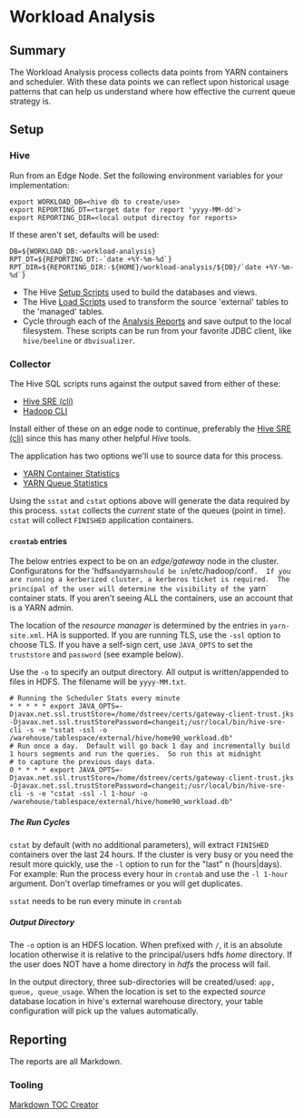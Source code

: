 # Workload Analysis

## Summary

The Workload Analysis process collects data points from YARN containers and scheduler.  With these data points we can reflect upon historical usage patterns that can help us understand where how effective the current queue strategy is.

## Setup

### Hive

Run from an Edge Node. Set the following environment variables for your implementation:
```
export WORKLOAD_DB=<hive db to create/use>
export REPORTING_DT=<target date for report 'yyyy-MM-dd'>
export REPORTING_DIR=<local output directoy for reports>
```

If these aren't set, defaults will be used:

```
DB=${WORKLOAD_DB:-workload-analysis}
RPT_DT=${REPORTING_DT:-`date +%Y-%m-%d`}
RPT_DIR=${REPORTING_DIR:-${HOME}/workload-analysis/${DB}/`date +%Y-%m-%d`}
```

- The Hive [Setup Scripts](bin/setup.sh) used to build the databases and views.
- The Hive [Load Scripts](bin/load.sh) used to transform the source 'external' tables to the 'managed' tables.
- Cycle through each of the [Analysis Reports](bin/report.sh) and save output to the local filesystem.  These scripts can be run from your favorite JDBC client, like `hive/beeline` or `dbvisualizer`.

### Collector

The Hive SQL scripts runs against the output saved from either of these:
 - [Hive SRE (cli)](https://github.com/dstreev/cloudera_upgrade_utils/blob/master/hive-sre/README.md)
 - [Hadoop CLI](https://github.com/dstreev/hadoop-cli/blob/master/README.md)
 
Install either of these on an edge node to continue, preferably the [Hive SRE (cli)](https://github.com/dstreev/cloudera_upgrade_utils/blob/master/hive-sre/README.md) since this has many other helpful *Hive* tools.

The application has two options we'll use to source data for this process.
- [YARN Container Statistics](https://github.com/dstreev/hadoop-cli/blob/master/README.md#container-stats)
- [YARN Queue Statistics](https://github.com/dstreev/hadoop-cli/blob/master/README.md#scheduler-stats)

Using the `sstat` and `cstat` options above will generate the data required by this process.  `sstat` collects the *current* state of the queues (point in time).  `cstat` will collect `FINISHED` application containers.

#### `crontab` entries

The below entries expect to be on an *edge/gateway* node in the cluster.  Configuratons for the 'hdfs` and `yarn` should be in `/etc/hadoop/conf`.  If you are running a kerberized cluster, a kerberos ticket is required.  The principal of the user will determine the visibility of the `yarn` container stats.  If you aren't seeing ALL the containers, use an account that is a YARN admin.

The location of the *resource manager* is determined by the entries in `yarn-site.xml`.  HA is supported. If you are running TLS, use the `-ssl` option to choose TLS.  If you have a self-sign cert, use `JAVA_OPTS` to set the `truststore` and `password` (see example below).
 
 Use the `-o` to specify an output directory. All output is written/appended to files in HDFS.  The filename will be `yyyy-MM.txt`. 

```
# Running the Scheduler Stats every minute
* * * * * export JAVA_OPTS=-Djavax.net.ssl.trustStore=/home/dstreev/certs/gateway-client-trust.jks -Djavax.net.ssl.trustStorePassword=changeit;/usr/local/bin/hive-sre-cli -s -e "sstat -ssl -o /warehouse/tablespace/external/hive/home90_workload.db"
# Run once a day.  Default will go back 1 day and incrementally build 1 hours segments and run the queries.  So run this at midnight
# to capture the previous days data.
0 * * * * export JAVA_OPTS=-Djavax.net.ssl.trustStore=/home/dstreev/certs/gateway-client-trust.jks -Djavax.net.ssl.trustStorePassword=changeit;/usr/local/bin/hive-sre-cli -s -e "cstat -ssl -l 1-hour -o /warehouse/tablespace/external/hive/home90_workload.db"
```

##### The Run Cycles

`cstat` by default (with no additional parameters), will extract `FINISHED` containers over the last 24 hours.  If the cluster is very busy or you need the result more quickly, use the `-l` option to run for the "last" n (hours|days).  For example: Run the process every hour in `crontab` and use the `-l 1-hour` argument.  Don't overlap timeframes or you will get duplicates.

`sstat` needs to be run every minute in `crontab`

##### Output Directory

The `-o` option is an HDFS location.  When prefixed with `/`, it is an absolute location otherwise it is relative to the principal/users hdfs *home* directory.  If the user does NOT have a home directory in *hdfs* the process will fail.

In the output directory, three sub-directories will be created/used: `app, queue, queue_usage`.  When the location is set to the expected *source* database location in hive's external warehouse directory, your table configuration will pick up the values automatically.

## Reporting

The reports are all Markdown.

### Tooling

[Markdown TOC Creator](https://github.com/ekalinin/github-markdown-toc#auto-insert-and-update-toc)


